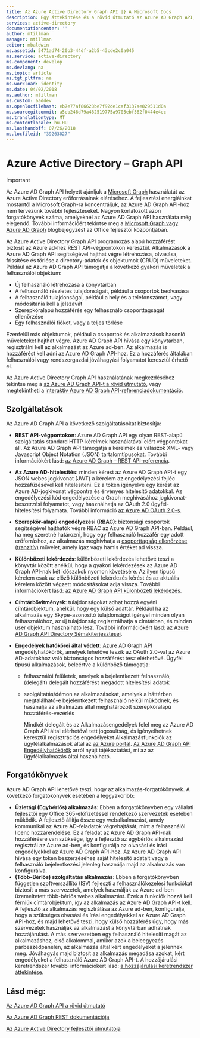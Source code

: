 ```yaml
---
title: Az Azure Active Directory Graph API |} A Microsoft Docs
description: Egy áttekintése és a rövid útmutató az Azure AD Graph API, amely lehetővé teszi a programozott hozzáférést az Azure ad-hez REST API-végpontokon keresztül.
services: active-directory
documentationcenter: ''
author: mtillman
manager: mtillman
editor: mbaldwin
ms.assetid: 5471ad74-20b3-44df-a2b5-43cde2c0a045
ms.service: active-directory
ms.component: develop
ms.devlang: na
ms.topic: article
ms.tgt_pltfrm: na
ms.workload: identity
ms.date: 04/02/2018
ms.author: mtillman
ms.custom: aaddev
ms.openlocfilehash: eb7e77af86628be7f92de1caf3137ae829511d0a
ms.sourcegitcommit: a5eb246d79a462519775a9705ebf562f0444e4ec
ms.translationtype: MT
ms.contentlocale: hu-HU
ms.lasthandoff: 07/26/2018
ms.locfileid: "39263027"
---
```

# <a name="azure-active-directory-graph-api"></a>Azure Active Directory – Graph API
> [!IMPORTANT]
> Az Azure AD Graph API helyett ajánljuk a [Microsoft Graph](https://graph.microsoft.io/) használatát az Azure Active Directory erőforrásainak eléréséhez. A fejlesztési energiáinkat mostantól a Microsoft Graph-ra koncentráljuk, az Azure AD Graph API-hoz nem tervezünk további fejlesztéseket. Nagyon korlátozott azon forgatókönyvek száma, amelyeknél az Azure AD Graph API használata még elegendő. További információért tekintse meg a [Microsoft Graph vagy Azure AD Graph](https://dev.office.com/blogs/microsoft-graph-or-azure-ad-graph) blogbejegyzést az Office fejlesztői központjában.
> 
> 

Az Azure Active Directory Graph API programozás alapú hozzáférést biztosít az Azure ad-hez REST API-végpontokon keresztül. Alkalmazások a Azure AD Graph API segítségével hajthat végre létrehozása, olvasása, frissítése és törlése a directory-adatok és objektumok (CRUD) műveleteket. Például az Azure AD Graph API támogatja a következő gyakori műveletek a felhasználói objektum:

* Új felhasználó létrehozása a könyvtárban
* A felhasználó részletes tulajdonságait, például a csoportok beolvasása
* A felhasználó tulajdonságai, például a hely és a telefonszámot, vagy módosítania kell a jelszavát
* Szerepköralapú hozzáférés egy felhasználó csoporttagságát ellenőrzése
* Egy felhasználói fiókot, vagy a teljes törlése

Ezenfelül más objektumok, például a csoportok és alkalmazások hasonló műveleteket hajthat végre. Azure AD Graph API hívása egy könyvtárban, regisztrálni kell az alkalmazást az Azure ad-ben. Az alkalmazás is hozzáférést kell adni az Azure AD Graph API-hoz. Ez a hozzáférés általában felhasználói vagy rendszergazdai jóváhagyási folyamatot keresztül érhető el.

Az Azure Active Directory Graph API használatának megkezdéséhez tekintse meg a [az Azure AD Graph API-t a rövid útmutató](active-directory-graph-api-quickstart.md), vagy megtekintheti a [interaktív Azure AD Graph API-referenciadokumentáció](https://msdn.microsoft.com/Library/Azure/Ad/Graph/api/api-catalog).

## <a name="features"></a>Szolgáltatások
Az Azure AD Graph API a következő szolgáltatásokat biztosítja:

* **REST API-végpontokon**: Azure AD Graph API egy olyan REST-alapú szolgáltatás standard HTTP-kérelmek használatával elért végpontokat áll. Az Azure AD Graph API támogatja a kérelmek és válaszok XML- vagy Javascript Object Notation (JSON) tartalomtípusokat. További információkért lásd: [az Azure AD Graph – REST API-referencia](https://msdn.microsoft.com/Library/Azure/Ad/Graph/api/api-catalog).
* **Az Azure AD-hitelesítés**: minden kérést az Azure AD Graph API-t egy JSON webes jogkivonat (JWT) a kérelem az engedélyezési fejléc hozzáfűzésével kell hitelesíteni. Ez a token igényelve egy kérést az Azure AD-jogkivonat végpontra és érvényes hitelesítő adatokkal. Az engedélyezési kód engedélyezése a Graph meghívásához jogkivonat-beszerzési folyamatot, vagy használhatja az OAuth 2.0 ügyfél-hitelesítési folyamata. További információ [az Azure AD OAuth 2.0-s](https://msdn.microsoft.com/library/azure/dn645545.aspx).
* **Szerepkör-alapú engedélyezési (RBAC)**: biztonsági csoportok segítségével hajthatók végre RBAC az Azure AD Graph API-ban. Például, ha meg szeretné határozni, hogy egy felhasználó hozzáfér egy adott erőforráshoz, az alkalmazás meghívhatja a [csoporttagság ellenőrzése (tranzitív)](https://msdn.microsoft.com/Library/Azure/Ad/Graph/api/functions-and-actions#checkMemberGroups) művelet, amely igaz vagy hamis értéket ad vissza.
* **Különbözeti lekérdezés**: különbözeti lekérdezés lehetővé teszi a könyvtár között anélkül, hogy a gyakori lekérdezések az Azure AD Graph API-nak két időszakok nyomon követésére. Az ilyen típusú kérelem csak az előző különbözeti lekérdezés kérést és az aktuális kérelem között végzett módosításokat adja vissza. További információkért lásd: [az Azure AD Graph API különbözeti lekérdezés](https://msdn.microsoft.com/Library/Azure/Ad/Graph/howto/azure-ad-graph-api-differential-query).
* **Címtárbővítmények**: tulajdonságokat adhat hozzá egyéni címtárobjektum, anélkül, hogy egy külső adattár. Például ha az alkalmazás egy Skype-azonosító tulajdonságot igényel minden olyan felhasználóhoz, az új tulajdonság regisztrálhatja a címtárban, és minden user objektum használható lesz. További információkért lásd: [az Azure AD Graph API Directory Sémakiterjesztései](https://msdn.microsoft.com/Library/Azure/Ad/Graph/howto/azure-ad-graph-api-directory-schema-extensions).
* **Engedélyek hatókörei által védett**: Azure AD Graph API engedélyhatókörök, amelyek lehetővé teszik az OAuth 2.0-val az Azure AD-adatokhoz való biztonságos hozzáférést tesz elérhetővé. Ügyfél típusú alkalmazások, beleértve a különböző támogatja:
  
  * felhasználói felületek, amelyek a bejelentkezett felhasználó, (delegált) delegált hozzáférést megadott hitelesítési adatok
  * szolgáltatás/démon az alkalmazásokat, amelyek a háttérben megtalálható-e bejelentkezett felhasználó nélkül működnek, és használja az alkalmazás által meghatározott szerepköralapú hozzáférés-vezérlés
    
    Mindkét delegált és az Alkalmazásengedélyek felel meg az Azure AD Graph API által elérhetővé tett jogosultság, és igényelhetnek keresztül regisztrációs engedélyeket Alkalmazásfunkciók az ügyfélalkalmazások által az [az Azure portal](https://portal.azure.com). [Az Azure AD Graph API Engedélyhatókörök](https://msdn.microsoft.com/Library/Azure/Ad/Graph/howto/azure-ad-graph-api-permission-scopes) arról nyújt tájékoztatást, mi az az ügyfélalkalmazás által használható.

## <a name="scenarios"></a>Forgatókönyvek
Azure AD Graph API lehetővé teszi, hogy az alkalmazás-forgatókönyvek. A következő forgatókönyvek esetében a leggyakoribb:

* **Üzletági (Egybérlős) alkalmazás**: Ebben a forgatókönyvben egy vállalati fejlesztői egy Office 365-előfizetéssel rendelkező szervezetek esetében működik. A fejlesztő állítja össze egy webalkalmazást, amely kommunikál az Azure AD-feladatok végrehajtását, mint a felhasználói licenc hozzárendelése. Ez a feladat az Azure AD Graph API-nak hozzáférésre van szüksége, így a fejlesztő az egybérlős alkalmazást regisztrál az Azure ad-ben, és konfigurálja az olvasási és írási engedélyekkel az Azure AD Graph API-hoz. Az Azure AD Graph API hívása egy token beszerzéséhez saját hitelesítő adatait vagy a felhasználó bejelentkezési jelenleg használja majd az alkalmazás van konfigurálva.
* **(Több-Bérlős) szolgáltatás alkalmazás**: Ebben a forgatókönyvben független szoftverszállító (ISV) fejleszti a felhasználókezelési funkciókat biztosít a más szervezetek, amelyek használják az Azure ad-ben üzemeltetett több-bérlős webes alkalmazást. Ezek a funkciók hozzá kell férniük címtárobjektum, így az alkalmazás az Azure AD Graph API-t kell. A fejlesztő az alkalmazás regisztrálása az Azure ad-ben, konfigurálja, hogy a szükséges olvasási és írási engedélyekkel az Azure AD Graph API-hoz, és majd lehetővé teszi, hogy külső hozzáférés úgy, hogy más szervezetek használják az alkalmazást a könyvtárban adhatnak hozzájárulást. A más szervezetben egy felhasználó hitelesíti magát az alkalmazáshoz, első alkalommal, amikor azok a beleegyezés párbeszédpanelen, az alkalmazás által kért engedélyeket a jelennek meg. Jóváhagyás majd biztosít az alkalmazás megadása azokat, kért engedélyeket a felhasználó Azure AD Graph API-t. A hozzájárulási keretrendszer további információkért lásd: [a hozzájárulási keretrendszer áttekintése](active-directory-integrating-applications.md).

## <a name="see-also"></a>Lásd még:
[Az Azure AD Graph API a rövid útmutató](active-directory-graph-api-quickstart.md)

[Az Azure AD Graph REST dokumentációja](https://msdn.microsoft.com/Library/Azure/Ad/Graph/api/api-catalog)

[Az Azure Active Directory fejlesztői útmutatója](active-directory-developers-guide.md)

